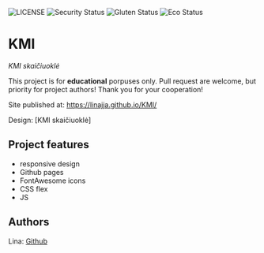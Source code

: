 ![LICENSE](https://img.shields.io/badge/license-MIT-blue.svg?style=flat-square)
![Security Status](https://img.shields.io/security-headers?label=Security&url=https%3A%2F%2Fgithub.com&style=flat-square)
![Gluten Status](https://img.shields.io/badge/Gluten-Free-green.svg)
![Eco Status](https://img.shields.io/badge/ECO-Friendly-green.svg)

# KMI

_KMI skaičiuoklė_

This project is for **educational** porpuses only. Pull request are welcome, but priority for project authors! Thank you for your cooperation!

Site published at: https://linajja.github.io/KMI/

Design: [KMI skaičiuoklė]

## Project features

-   responsive design
-   Github pages
-   FontAwesome icons
-   CSS flex
-   JS

## Authors

Lina: [Github](https://github.com/linajja)

